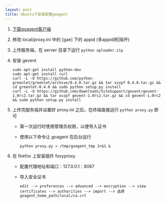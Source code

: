 ```yaml
---
layout: post
title: Ubuntu下安装配置goagent
---
```

1.	[下载goagent客户端](https://code.google.com/p/goagent/)
2.	修改 local/proxy.ini 中的 [gae] 下的 appid (多appid用|隔开)
3.	上传服务端，在 server 目录下运行 `python uploader.zip`
4.	安装 gevent

		sudo apt-get install python-dev
		sudo apt-get install curl
		curl -L -O https://github.com/python-greenlet/greenlet/archive/0.4.0.tar.gz && tar xvzpf 0.4.0.tar.gz && cd greenlet-0.4.0 && sudo python setup.py install
		curl -L -O https://github.com/downloads/SiteSupport/gevent/gevent-1.0rc2.tar.gz && tar xvzpf gevent-1.0rc2.tar.gz && cd gevent-1.0rc2 && sudo python setup.py install 

5.	上传完服务端并设置好 proxy.ini 之后，在终端直接运行 `python proxy.py` 即可
	-	第一次运行时使用管理员权限，以便导入证书
	-	使用以下命令让 goagent 在后台运行

			python proxy.py > /tmp/goagent_tmp 2>&1 &

6.	在 firefox 上安装插件 foxyproxy
	-	配置代理地址和端口：127.0.0.1：8087
	-	导入安全证书
		
			edit --> preferences --> advanced --> encryption --> view certificates --> authorities --> import --> 选择 goagent_home_path/local/ca.crt
